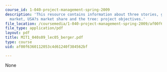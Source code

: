 ```yaml
---
course_id: 1-040-project-management-spring-2009
description: 'This resource contains information about three stories, global construction
  market, USA?s market share and the tree: project objectives.'
file_location: /coursemedia/1-040-project-management-spring-2009/af00f6360112053c4d61240f384562bf_MIT1_040s09_lec05_berger.pdf
file_type: application/pdf
layout: pdf
title: MIT1_040s09_lec05_berger.pdf
type: course
uid: af00f6360112053c4d61240f384562bf

---
```

None